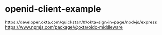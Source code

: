 # openid-client-example
https://developer.okta.com/quickstart/#/okta-sign-in-page/nodejs/express  
https://www.npmjs.com/package/@okta/oidc-middleware